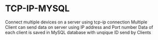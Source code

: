 # TCP-IP-MYSQL
Connect multiple devices on a server using tcp-ip connection
Multiple Client can send data on server using IP address and Port number
Data of each client is  saved in MySQL database with unqique ID send by Clients
